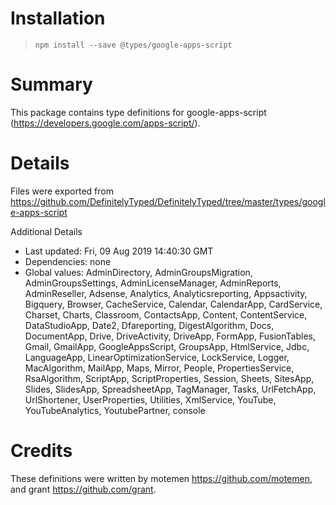 # Installation
> `npm install --save @types/google-apps-script`

# Summary
This package contains type definitions for google-apps-script (https://developers.google.com/apps-script/).

# Details
Files were exported from https://github.com/DefinitelyTyped/DefinitelyTyped/tree/master/types/google-apps-script

Additional Details
 * Last updated: Fri, 09 Aug 2019 14:40:30 GMT
 * Dependencies: none
 * Global values: AdminDirectory, AdminGroupsMigration, AdminGroupsSettings, AdminLicenseManager, AdminReports, AdminReseller, Adsense, Analytics, Analyticsreporting, Appsactivity, Bigquery, Browser, CacheService, Calendar, CalendarApp, CardService, Charset, Charts, Classroom, ContactsApp, Content, ContentService, DataStudioApp, Date2, Dfareporting, DigestAlgorithm, Docs, DocumentApp, Drive, DriveActivity, DriveApp, FormApp, FusionTables, Gmail, GmailApp, GoogleAppsScript, GroupsApp, HtmlService, Jdbc, LanguageApp, LinearOptimizationService, LockService, Logger, MacAlgorithm, MailApp, Maps, Mirror, People, PropertiesService, RsaAlgorithm, ScriptApp, ScriptProperties, Session, Sheets, SitesApp, Slides, SlidesApp, SpreadsheetApp, TagManager, Tasks, UrlFetchApp, UrlShortener, UserProperties, Utilities, XmlService, YouTube, YouTubeAnalytics, YoutubePartner, console

# Credits
These definitions were written by motemen <https://github.com/motemen>, and grant <https://github.com/grant>.

